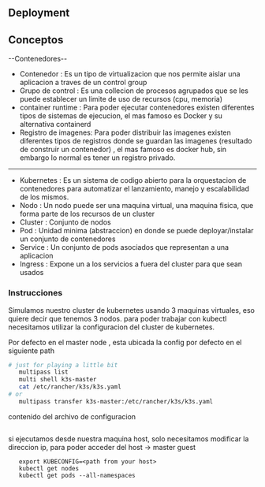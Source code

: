 ## Deployment 

Conceptos 
----------------------------------------------------------------------------------------------------------------------------------------
--Contenedores--
- Contenedor          : Es un tipo de virtualizacion que nos permite aislar una aplicacion a traves de un control group
- Grupo de control    : Es una collecion de procesos agrupados que se les puede establecer un limite de uso de recursos (cpu, memoria)
- container runtime   : Para poder ejecutar contenedores existen diferentes tipos de sistemas de ejecucion, el mas famoso es Docker y su alternativa containerd
- Registro de imagenes: Para poder distribuir las imagenes existen diferentes tipos de registros donde se guardan las imagenes (resultado de construir un contenedor) , el mas famoso es docker hub, sin embargo lo normal es tener un registro privado. 
----------------------------------------------------------------------------------------------------------------------------------------
- Kubernetes : Es un sistema de codigo abierto para la orquestacion de contenedores para automatizar el lanzamiento, manejo y escalabilidad de los mismos.
- Nodo       : Un nodo puede ser una maquina virtual, una maquina fisica, que forma parte de los recursos de un cluster
- Cluster    : Conjunto de nodos
- Pod        : Unidad minima (abstraccion) en donde se puede deployar/instalar un conjunto de contenedores
- Service    : Un conjunto de pods asociados que representan a una aplicacion
- Ingress    : Expone un a los servicios a fuera del cluster para que sean usados

### Instrucciones
 
Simulamos nuestro cluster de kubernetes usando 3 maquinas virtuales, eso quiere decir que tenemos 3 nodos. 
para poder trabajar con kubectl necesitamos utilizar la configuracion del cluster de kubernetes. 

Por defecto en el master node , esta ubicada la config por defecto en el siguiente path 

```bash
# just for playing a little bit 
   multipass list 
   multi shell k3s-master
   cat /etc/rancher/k3s/k3s.yaml
# or 
   multipass transfer k3s-master:/etc/rancher/k3s/k3s.yaml
```

contenido del archivo de configuracion
```bash


```

si ejecutamos desde nuestra maquina host, solo necesitamos modificar la direccion ip, para poder acceder del host -> master guest
```
   export KUBECONFIG=<path from your host>
   kubectl get nodes
   kubectl get pods --all-namespaces
```

